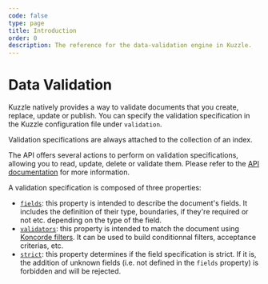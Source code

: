 ```yaml
---
code: false
type: page
title: Introduction
order: 0
description: The reference for the data-validation engine in Kuzzle.
---
```


# Data Validation

Kuzzle natively provides a way to validate documents that you create, replace, update or publish.
You can specify the validation specification in the Kuzzle configuration file under `validation`.

Validation specifications are always attached to the collection of an index.

The API offers several actions to perform on validation specifications, allowing you to read, update, delete or validate them. Please refer to the [API documentation](/core/1/api/controllers/collection/update-specifications/) for more information.

A validation specification is composed of three properties:

- [`fields`](/core/1/guides/cookbooks/datavalidation/fields/): this property is intended to describe the document's fields. It includes the definition of their type, boundaries, if they're required or not etc. depending on the type of the field.
- [`validators`](/core/1/guides/cookbooks/datavalidation/validators/): this property is intended to match the document using [Koncorde filters](/core/1/koncorde/#FIXME). It can be used to build conditionnal filters, acceptance criterias, etc.
- [`strict`](/core/1/guides/cookbooks/datavalidation/fields/#the-strict-property-default): this property determines if the field specification is strict. If it is, the addition of unknown fields (i.e. not defined in the `fields` property) is forbidden and will be rejected.
